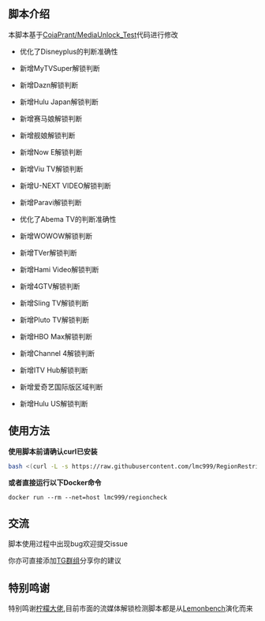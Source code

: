 ## 脚本介绍
本脚本基于[CoiaPrant/MediaUnlock_Test](https://github.com/CoiaPrant/MediaUnlock_Test)代码进行修改

+ 优化了Disneyplus的判断准确性

+ 新增MyTVSuper解锁判断

+ 新增Dazn解锁判断

+ 新增Hulu Japan解锁判断

+ 新增赛马娘解锁判断

+ 新增舰娘解锁判断

+ 新增Now E解锁判断

+ 新增Viu TV解锁判断

+ 新增U-NEXT VIDEO解锁判断

+ 新增Paravi解锁判断

+ 优化了Abema TV的判断准确性

+ 新增WOWOW解锁判断

+ 新增TVer解锁判断

+ 新增Hami Video解锁判断

+ 新增4GTV解锁判断

+ 新增Sling TV解锁判断

+ 新增Pluto TV解锁判断

+ 新增HBO Max解锁判断

+ 新增Channel 4解锁判断

+ 新增ITV Hub解锁判断

+ 新增爱奇艺国际版区域判断

+ 新增Hulu US解锁判断

## 使用方法

**使用脚本前请确认curl已安装**

````bash
bash <(curl -L -s https://raw.githubusercontent.com/lmc999/RegionRestrictionCheck/main/check.sh)
````

**或者直接运行以下Docker命令**
````docker
docker run --rm --net=host lmc999/regioncheck
````


## 交流
脚本使用过程中出现bug欢迎提交issue

你亦可直接添加[TG群组](https://t.me/gameaccelerate)分享你的建议

## 特别鸣谢
特别鸣谢[柠檬大佬](https://t.me/ilemonrain),目前市面的流媒体解锁检测脚本都是从[Lemonbench](https://github.com/LemonBench/LemonBench)演化而来
